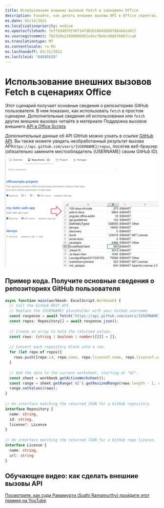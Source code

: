 ```yaml
---
title: Использование внешних вызовов Fetch в сценариях Office
description: Узнайте, как делать внешние вызовы API в Office скриптах.
ms.date: 05/14/2021
ms.localizationpriority: medium
ms.openlocfilehash: feff9d49f9f50f14fd83b1864568df8dab02d417
ms.sourcegitcommit: 7023b9e23499806901a5ecf8ebc460b76887cca6
ms.translationtype: MT
ms.contentlocale: ru-RU
ms.lasthandoff: 03/31/2022
ms.locfileid: "64585529"
---
```

# <a name="use-external-fetch-calls-in-office-scripts"></a>Использование внешних вызовов Fetch в сценариях Office

Этот сценарий получает основные сведения о репозиториях GitHub пользователя. В нем показано, как использовать `fetch` в простом сценарии. Дополнительные сведения об использовании или `fetch` других внешних вызовах читайте в материале Поддержка вызовов внешнего [API в Office Scripts](../../develop/external-calls.md)

Дополнительные данные об API GItHub можно узнать в ссылке [GitHub API](https://docs.github.com/rest/reference/repos#list-repositories-for-a-user). Вы также можете увидеть необработанный результат вызова API`https://api.github.com/users/{USERNAME}/repos`, посетив веб-браузер (обязательно замените местообладатель {USERNAME} своим GitHub ID).

![Пример получения данных репозиториев](../../images/git.png)

## <a name="sample-code-get-basic-information-about-users-github-repositories"></a>Пример кода. Получите основные сведения о репозиториях GitHub пользователя

```TypeScript
async function main(workbook: ExcelScript.Workbook) {
  // Call the GitHub REST API.
  // Replace the {USERNAME} placeholder with your GitHub username.
  const response = await fetch('https://api.github.com/users/{USERNAME}/repos');
  const repos: Repository[] = await response.json();
  
  // Create an array to hold the returned values.
  const rows: (string | boolean | number)[][] = [];

  // Convert each repository block into a row.
  for (let repo of repos){ 
    rows.push([repo.id, repo.name, repo.license?.name, repo.license?.url])
  }

  // Add the data to the current worksheet, starting at "A2".
  const sheet = workbook.getActiveWorksheet();
  const range = sheet.getRange('A2').getResizedRange(rows.length - 1, rows[0].length - 1);
  range.setValues(rows);
}

// An interface matching the returned JSON for a GitHub repository.
interface Repository {
  name: string,
  id: string,
  license?: License 
}

// An interface matching the returned JSON for a GitHub repo license.
interface License {
  name: string,
  url: string
}
```

## <a name="training-video-how-to-make-external-api-calls"></a>Обучающее видео: как сделать внешние вызовы API

[Посмотрите, как суди Рамамурти (Sudhi Ramamurthy) пройдите этот пример на YouTube](https://youtu.be/fulP29J418E).
